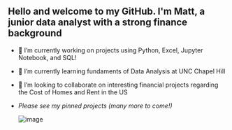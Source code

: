 ## Hello and welcome to my GitHub. I'm Matt, a junior data analyst with a strong finance background
- 🔭 I’m currently working on projects using Python, Excel, Jupyter Notebook, and SQL!
- 🌱 I’m currently learning fundaments of Data Analysis at UNC Chapel Hill
- 👯 I’m looking to collaborate on interesting financial projects regarding the Cost of Homes and Rent in the US
- *Please see my pinned projects (many more to come!)*

  ![image](https://github.com/user-attachments/assets/e1429015-7cdc-4621-9cdf-1e5797b9287b)

